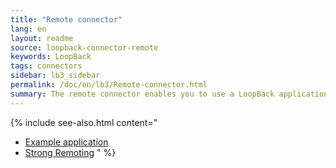 ```yaml
---
title: "Remote connector"
lang: en
layout: readme
source: loopback-connector-remote
keywords: LoopBack
tags: connectors
sidebar: lb3_sidebar
permalink: /doc/en/lb3/Remote-connector.html
summary: The remote connector enables you to use a LoopBack application as a data source via REST.
---
```

{% include see-also.html content="
- [Example application](Remote-connector-example.html)
- [Strong Remoting](Strong-Remoting.html)
" %}
